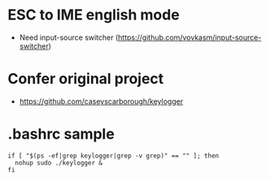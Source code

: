 # ESC to IME english mode
- Need input-source switcher (https://github.com/vovkasm/input-source-switcher)

# Confer original project
- https://github.com/caseyscarborough/keylogger

# .bashrc sample
```
if [ "$(ps -ef|grep keylogger|grep -v grep)" == "" ]; then
  nohup sudo ./keylogger &
fi
```
